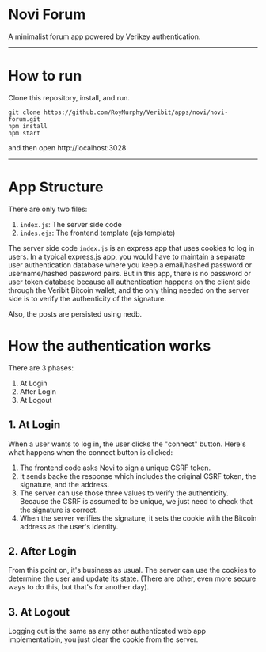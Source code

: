 # Novi Forum

A minimalist forum app powered by Verikey authentication.

---

# How to run

Clone this repository, install, and run.

```
git clone https://github.com/RoyMurphy/Veribit/apps/novi/novi-forum.git
npm install
npm start
```

and then open http://localhost:3028

---

# App Structure

There are only two files:

1. `index.js`: The server side code
2. `indes.ejs`: The frontend template (ejs template)

The server side code `index.js` is an express app that uses cookies to log in users. In a typical express.js app, you would have to maintain a separate user authentication database where you keep a email/hashed password or username/hashed password pairs. But in this app, there is no password or user token database because all authentication happens on the client side through the Veribit Bitcoin wallet, and the only thing needed on the server side is to verify the authenticity of the signature.

Also, the posts are persisted using nedb.

# How the authentication works

There are 3 phases:

1. At Login
2. After Login
3. At Logout

## 1. At Login

When a user wants to log in, the user clicks the "connect" button. Here's what happens when the connect button is clicked:

1. The frontend code asks Novi to sign a unique CSRF token.
2. It sends backe the response which includes the original CSRF token, the signature, and the address.
3. The server can use those three values to verify the authenticity. Because the CSRF is assumed to be unique, we just need to check that the signature is correct.
4. When the server verifies the signature, it sets the cookie with the Bitcoin address as the user's identity.

## 2. After Login

From this point on, it's business as usual. The server can use the cookies to determine the user and update its state. (There are other, even more secure ways to do this, but that's for another day).

## 3. At Logout

Logging out is the same as any other authenticated web app implementatioin, you just clear the cookie from the server.

